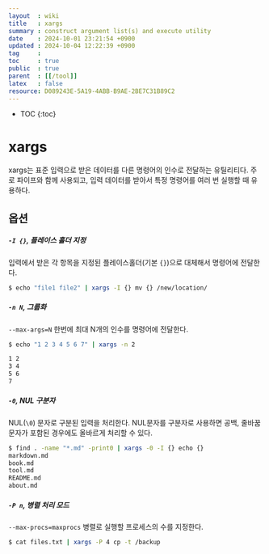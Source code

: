 ```yaml
---
layout  : wiki
title   : xargs
summary : construct argument list(s) and execute utility
date    : 2024-10-01 23:21:54 +0900
updated : 2024-10-04 12:22:39 +0900
tag     :
toc     : true
public  : true
parent  : [[/tool]]
latex   : false
resource: D089243E-5A19-4ABB-B9AE-2BE7C31B89C2
---
```

* TOC
{:toc}

# xargs

xargs는 표준 입력으로 받은 데이터를 다른 명령어의 인수로 전달하는 유틸리티다.
주로 파이프와 함께 사용되고, 입력 데이터를 받아서 특정 명령어를 여러 번 실행할 때 유용하다.

## 옵션

##### `-I {}`, 플레이스 홀더 지정
입력에서 받은 각 항목을 지정된 플레이스홀더(기본 `{}`)으로 대체해서 명령어에 전달한다.
```sh
$ echo "file1 file2" | xargs -I {} mv {} /new/location/
```

##### `-n N`, 그룹화
`--max-args=N`
한번에 최대 N개의 인수를 명령어에 전달한다.

```sh
$ echo "1 2 3 4 5 6 7" | xargs -n 2

1 2
3 4
5 6
7
```

##### `-0`, NUL 구분자
NUL(`\0`) 문자로 구분된 입력을 처리한다.
NUL문자를 구분자로 사용하면 공백, 줄바꿈 문자가 포함된 경우에도 올바르게 처리할 수 있다.

```sh
$ find . -name "*.md" -print0 | xargs -0 -I {} echo {}
markdown.md
book.md
tool.md
README.md
about.md
```

##### `-P n`, 병렬 처리 모드
`--max-procs=maxprocs`
병렬로 실행할 프로세스의 수를 지정한다.

```sh
$ cat files.txt | xargs -P 4 cp -t /backup
```
